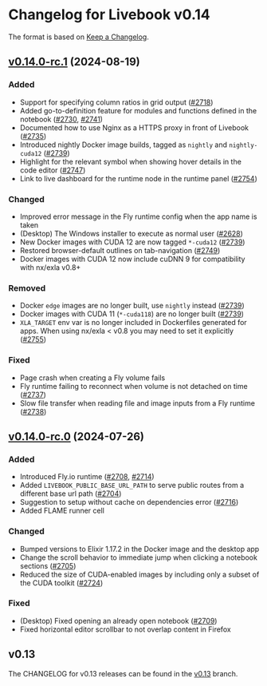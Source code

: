 # Changelog for Livebook v0.14

The format is based on [Keep a Changelog](https://keepachangelog.com/en/1.0.0/).

## [v0.14.0-rc.1](https://github.com/livebook-dev/livebook/tree/v0.14.0-rc.1) (2024-08-19)

### Added

* Support for specifying column ratios in grid output ([#2718](https://github.com/livebook-dev/livebook/pull/2718))
* Added go-to-definition feature for modules and functions defined in the notebook ([#2730](https://github.com/livebook-dev/livebook/pull/2730), [#2741](https://github.com/livebook-dev/livebook/pull/2741))
* Documented how to use Nginx as a HTTPS proxy in front of Livebook ([#2735](https://github.com/livebook-dev/livebook/pull/2735))
* Introduced nightly Docker image builds, tagged as `nightly` and `nightly-cuda12` ([#2739](https://github.com/livebook-dev/livebook/pull/2739))
* Highlight for the relevant symbol when showing hover details in the code editor ([#2747](https://github.com/livebook-dev/livebook/pull/2747))
* Link to live dashboard for the runtime node in the runtime panel ([#2754](https://github.com/livebook-dev/livebook/pull/2754))

### Changed

* Improved error message in the Fly runtime config when the app name is taken
* (Desktop) The Windows installer to execute as normal user ([#2628](https://github.com/livebook-dev/livebook/pull/2628))
* New Docker images with CUDA 12 are now tagged `*-cuda12` ([#2739](https://github.com/livebook-dev/livebook/pull/2739))
* Restored browser-default outlines on tab-navigation ([#2749](https://github.com/livebook-dev/livebook/pull/2749))
* Docker images with CUDA 12 now include cuDNN 9 for compatibility with nx/exla v0.8+

### Removed

* Docker `edge` images are no longer built, use `nightly` instead ([#2739](https://github.com/livebook-dev/livebook/pull/2739))
* Docker images with CUDA 11 (`*-cuda118`) are no longer built ([#2739](https://github.com/livebook-dev/livebook/pull/2739))
* `XLA_TARGET` env var is no longer included in Dockerfiles generated for apps. When using nx/exla < v0.8 you may need to set it explicitly ([#2755](https://github.com/livebook-dev/livebook/pull/2755))

### Fixed

* Page crash when creating a Fly volume fails
* Fly runtime failing to reconnect when volume is not detached on time ([#2737](https://github.com/livebook-dev/livebook/pull/2737))
* Slow file transfer when reading file and image inputs from a Fly runtime ([#2738](https://github.com/livebook-dev/livebook/pull/2738))

## [v0.14.0-rc.0](https://github.com/livebook-dev/livebook/tree/v0.14.0-rc.0) (2024-07-26)

### Added

* Introduced Fly.io runtime ([#2708](https://github.com/livebook-dev/livebook/pull/2708), [#2714](https://github.com/livebook-dev/livebook/pull/2714))
* Added `LIVEBOOK_PUBLIC_BASE_URL_PATH` to serve public routes from a different base url path ([#2704](https://github.com/livebook-dev/livebook/pull/2704))
* Suggestion to setup without cache on dependencies error ([#2716](https://github.com/livebook-dev/livebook/pull/2716))
* Added FLAME runner cell

### Changed

* Bumped versions to Elixir 1.17.2 in the Docker image and the desktop app
* Change the scroll behavior to immediate jump when clicking a notebook sections ([#2705](https://github.com/livebook-dev/livebook/pull/2705))
* Reduced the size of CUDA-enabled images by including only a subset of the CUDA toolkit ([#2724](https://github.com/livebook-dev/livebook/pull/2724))

### Fixed

* (Desktop) Fixed opening an already open notebook ([#2709](https://github.com/livebook-dev/livebook/pull/2709))
* Fixed horizontal editor scrollbar to not overlap content in Firefox

## v0.13

The CHANGELOG for v0.13 releases can be found in the [v0.13](https://github.com/livebook-dev/livebook/tree/v0.13/CHANGELOG.md) branch.
